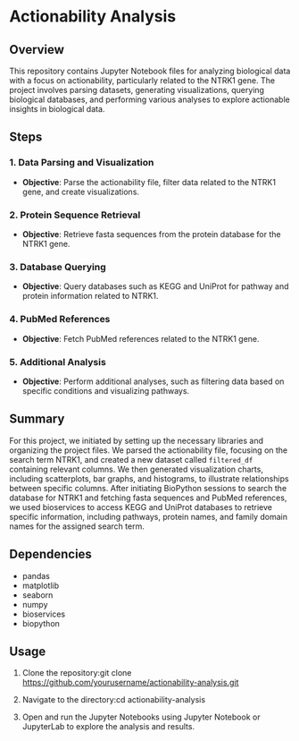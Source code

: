 # Actionability Analysis

## Overview

This repository contains Jupyter Notebook files for analyzing biological data with a focus on actionability, particularly related to the NTRK1 gene. The project involves parsing datasets, generating visualizations, querying biological databases, and performing various analyses to explore actionable insights in biological data.

## Steps

### 1. Data Parsing and Visualization
- **Objective**: Parse the actionability file, filter data related to the NTRK1 gene, and create visualizations.

### 2. Protein Sequence Retrieval
- **Objective**: Retrieve fasta sequences from the protein database for the NTRK1 gene.

### 3. Database Querying
- **Objective**: Query databases such as KEGG and UniProt for pathway and protein information related to NTRK1.

### 4. PubMed References
- **Objective**: Fetch PubMed references related to the NTRK1 gene.

### 5. Additional Analysis
- **Objective**: Perform additional analyses, such as filtering data based on specific conditions and visualizing pathways.


## Summary

For this project, we initiated by setting up the necessary libraries and organizing the project files. We parsed the actionability file, focusing on the search term NTRK1, and created a new dataset called `filtered_df` containing relevant columns. We then generated visualization charts, including scatterplots, bar graphs, and histograms, to illustrate relationships between specific columns. After initiating BioPython sessions to search the database for NTRK1 and fetching fasta sequences and PubMed references, we used bioservices to access KEGG and UniProt databases to retrieve specific information, including pathways, protein names, and family domain names for the assigned search term.

## Dependencies

- pandas
- matplotlib
- seaborn
- numpy
- bioservices
- biopython

## Usage

1. Clone the repository:git clone https://github.com/yourusername/actionability-analysis.git

2. Navigate to the directory:cd actionability-analysis

3. Open and run the Jupyter Notebooks using Jupyter Notebook or JupyterLab to explore the analysis and results.




